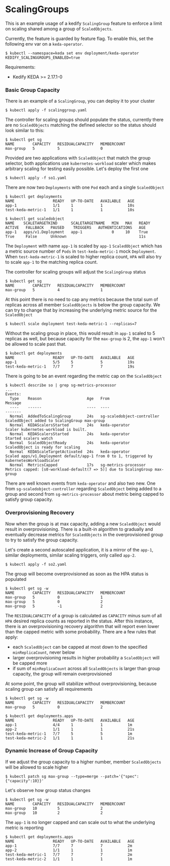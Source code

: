 # ScalingGroups

This is an example usage of a kedify `ScalingGroup` feature to enforce a limit on scaling shared among a group of `ScaledObjects`.

Currently, the feature is guarded by feature flag. To enable this, set the following env var on a `keda-operator`.
```
$ kubectl --namespace=keda set env deployment/keda-operator KEDIFY_SCALINGGROUPS_ENABLED=true
```

Requirements:
* Kedify KEDA >= 2.17.1-0

### Basic Group Capacity

There is an example of a `ScalingGroup`, you can deploy it to your cluster
```
$ kubectl apply -f scalinggroup.yaml
```

The controller for scaling groups should populate the status, currently there are no `ScaledObjects` matching the defined selector
so the status should look similar to this:
```
$ kubectl get sg
NAME        CAPACITY   RESIDUALCAPACITY   MEMBERCOUNT
max-group   5          5                  0
```

Provided are two applications with `ScaledObject` that match the group selector, both applications use `kubernetes-workload` scaler
which makes arbitrary scaling for testing easily possible. Let's deploy the first one
```
$ kubectl apply -f so1.yaml
```
There are now two `Deployments` with one `Pod` each and a single `ScaledObject`
```
$ kubectl get deployments
NAME                 READY   UP-TO-DATE   AVAILABLE   AGE
app-1                1/1     1            1           10s
test-keda-metric-1   1/1     1            1           10s

$ kubectl get scaledobject
NAME    SCALETARGETKIND      SCALETARGETNAME   MIN   MAX   READY   ACTIVE   FALLBACK   PAUSED    TRIGGERS   AUTHENTICATIONS   AGE
app-1   apps/v1.Deployment   app-1             0     10    True    True     False      Unknown                                11s
```
The `Deployment` with name `app-1` is scaled by `app-1` `ScaledObject` which has a metric source number of `Pods` in `test-keda-metric-1`
mock `Deployment`. When `test-keda-metric-1` is scaled to higher replica count, `HPA` will also try to scale `app-1` to the matching replica
count.

The controller for scaling groups will adjust the `ScalingGroup` status
```
$ kubectl get sg
NAME        CAPACITY   RESIDUALCAPACITY   MEMBERCOUNT
max-group   5          4                  1
```

At this point there is no need to cap any metrics because the total sum of replicas across all member `ScaledObjects` is below
the group capacity. We can try to change that by increasing the underlying metric source for the `ScaledObject`
```
$ kubectl scale deployment test-keda-metric-1 --replicas=7
```

Without the scaling group in place, this would result in `app-1` scaled to 5 replicas as well, but because capacity for the `max-group`
is 2, the `app-1` won't be allowed to scale past that.

```
$ kubectl get deployments
NAME                 READY   UP-TO-DATE   AVAILABLE   AGE
app-1                5/5     5            5           19s
test-keda-metric-1   7/7     7            7           19s
```

There is going to be an event regarding the metric cap on the `ScaledObject`
```
$ kubectl describe so | grep sg-metrics-processor
...
Events:
  Type    Reason                    Age   From                        Message
  ----    ------                    ----  ----                        -------
  Normal  AddedToScalingGroup       24s   sg-scaledobject-controller  ScaledObject added to ScalingGroup max-group
  Normal  KEDAScalersStarted        24s   keda-operator               Scaler kubernetes-workload is built.
  Normal  KEDAScalersStarted        24s   keda-operator               Started scalers watch
  Normal  ScaledObjectReady         24s   keda-operator               ScaledObject is ready for scaling
  Normal  KEDAScaleTargetActivated  24s   keda-operator               Scaled apps/v1.Deployment default/app-1 from 0 to 1, triggered by kubernetesWorkloadScaler
  Normal  MetricsCapped             17s   sg-metrics-processor        Metrics capped: [s0-workload-default(7 => 5)] due to ScalingGroup max-group
```
There are well known events from `keda-operator` and also two new. One from `sg-scaledobject-controller` regarding `ScaledObject` being
added to a group and second from `sg-metrics-processor` about metric being capped to satisfy group capacity.

### Overprovisioning Recovery

Now when the group is at max capacity, adding a new `ScaledObject` would result in overprovisioning. There is a built-in algorithm to
gradually and eventually decrease metrics for `ScaledObjects` in the overprovisioned group to try to satisfy the group capacity.

Let's create a second autoscaled application, it is a mirror of the `app-1`, similar deployments, similar scaling triggers, only called `app-2`.
```
$ kubectl apply -f so2.yaml
```
The group will become overprovisioned as soon as the HPA status is populated
```
$ kubectl get sg -w
NAME        CAPACITY   RESIDUALCAPACITY   MEMBERCOUNT
max-group   5          0                  1
max-group   5          0                  2
max-group   5          -1                 2
```
The `RESIDUALCAPACITY` of a group is calculated as `CAPACITY` minus sum of all `HPA` desired replica counts as reported in the status.
After this instance, there is an overprovisioning recovery algorithm that will report even lower than the capped metric with some probability.
There are a few rules that apply:
* each `ScaledObject` can be capped at most down to the specified `minReplicaCount`, never below
* larger overprovisioning results in higher probability a `ScaledObject` will be capped more
* if sum of `minReplicaCount` across all `ScaledObjects` is larger than group capacity, the group will remain overprovisioned

At some point, the group will stabilize without overprovisioning, because scaling group can satisfy all requirements
```
$ kubectl get sg -w
NAME        CAPACITY   RESIDUALCAPACITY   MEMBERCOUNT
max-group   5          0                  2

$ kubectl get deployments.apps
NAME                 READY   UP-TO-DATE   AVAILABLE   AGE
app-1                4/4     1            1           1m
app-2                1/1     1            1           21s
test-keda-metric-1   7/7     5            5           1m
test-keda-metric-2   1/1     1            1           21s
```

### Dynamic Increase of Group Capacity
If we adjust the group capacity to a higher number, member `ScaledObjects` will be allowed to scale higher
```
$ kubectl patch sg max-group --type=merge --patch='{"spec":{"capacity":10}}'
```
Let's observe how group status changes
```
$ kubectl get sg -w
NAME        CAPACITY   RESIDUALCAPACITY   MEMBERCOUNT
max-group   10         5                  2
max-group   10         2                  2
```
The `app-1` is no longer capped and can scale out to what the underlying metric is reporting
```
$ kubectl get deployments.apps
NAME                 READY   UP-TO-DATE   AVAILABLE   AGE
app-1                7/7     7            7           2m
app-2                1/1     1            1           1m
test-keda-metric-1   7/7     7            7           2m
test-keda-metric-2   1/1     1            1           1m
```
